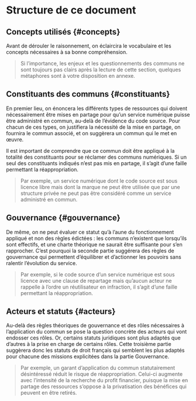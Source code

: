 # Structure de ce document

## Concepts utilisés {#concepts}

Avant de dérouler le raisonnement, on éclaircira le vocabulaire et les concepts nécessaires à sa bonne compréhension.

> Si l’importance, les enjeux et les questionnements des communs ne sont toujours pas clairs après la lecture de cette section, quelques métaphores sont à votre disposition en annexe.

## Constituants des communs {#constituants}

En premier lieu, on énoncera les différents types de ressources qui doivent nécessairement être mises en partage pour qu’un service numérique puisse être administré en commun, au-delà de l’évidence du code source. Pour chacun de ces types, on justifiera la nécessité de la mise en partage, on fournira le commun associé, et on suggèrera un commun qui le met en œuvre.

Il est important de comprendre que ce commun doit être appliqué à la totalité des constituants pour se réclamer des communs numériques. Si un seul des constituants indiqués n’est pas mis en partage, il s’agit d’une faille permettant la réappropriation.

> Par exemple, un service numérique dont le code source est sous licence libre mais dont la marque ne peut être utilisée que par une structure privée ne peut pas être considéré comme un service administré en commun.

## Gouvernance {#gouvernance}

De même, on ne peut évaluer ce statut qu’à l’aune du fonctionnement appliqué et non des règles édictées : les communs n’existent que lorsqu’ils sont effectifs, et une charte théorique ne saurait être suffisante pour s’en rapprocher. C’est pourquoi la seconde partie suggérera des règles de gouvernance qui permettent d’équilibrer et d’actionner les pouvoirs sans ralentir l’évolution du service.

> Par exemple, si le code source d’un service numérique est sous licence avec une clause de repartage mais qu’aucun acteur ne rappelle à l’ordre un réutilisateur en infraction, il s’agit d’une faille permettant la réappropriation.

## Acteurs et statuts {#acteurs}

Au-delà des règles théoriques de gouvernance et des rôles nécessaires à l’application du commun se pose la question concrète des acteurs qui vont endosser ces rôles. Or, certains statuts juridiques sont plus adaptés que d’autres à la prise en charge de certains rôles. Cette troisième partie suggèrera donc les statuts de droit français qui semblent les plus adaptés pour chacune des missions explicitées dans la partie Gouvernance.

> Par exemple, un garant d’application du commun statutairement désintéressé réduit le risque de réappropriation. Celui-ci augmente avec l’intensité de la recherche du profit financier, puisque la mise en partage des ressources s’oppose à la privatisation des bénéfices qui peuvent en être retirés.
